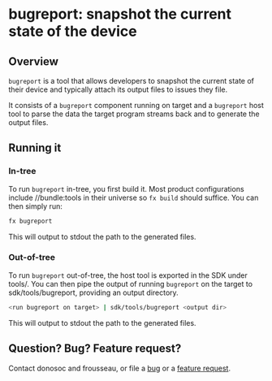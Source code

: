 # bugreport: snapshot the current state of the device

## Overview

`bugreport` is a tool that allows developers to snapshot the current state of
their device and typically attach its output files to issues they file.

It consists of a `bugreport` component running on target and a `bugreport` host
tool to parse the data the target program streams back and to generate the
output files.

## Running it

### In-tree

To run `bugreport` in-tree, you first build it. Most product configurations
include //bundle:tools in their universe so `fx build` should suffice. You can
then simply run:

```sh
fx bugreport
```

This will output to stdout the path to the generated files.

### Out-of-tree

To run `bugreport` out-of-tree, the host tool is exported in the SDK under
tools/. You can then pipe the output of running `bugreport` on the target to
sdk/tools/bugreport, providing an output directory.

```sh
<run bugreport on target> | sdk/tools/bugreport <output dir>
```

This will output to stdout the path to the generated files.

## Question? Bug? Feature request?

Contact donosoc and frousseau, or file a
[bug](https://fuchsia.atlassian.net/secure/CreateIssueDetails!init.jspa?pid=11718&issuetype=10006&priority=3&components=11880)
or a
[feature request](https://fuchsia.atlassian.net/secure/CreateIssueDetails!init.jspa?pid=11718&issuetype=10005&priority=3&components=11880).
